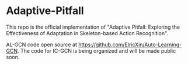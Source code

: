 # Adaptive-Pitfall
This repo is the official implementation of "Adaptive Pitfall: Exploring the Effectiveness of Adaptation in Skeleton-based Action Recognition".

AL-GCN code open source at https://github.com/ElricXin/Auto-Learning-GCN. The code for IC-GCN is being organized and will be made public soon.
